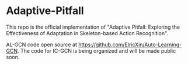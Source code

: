 # Adaptive-Pitfall
This repo is the official implementation of "Adaptive Pitfall: Exploring the Effectiveness of Adaptation in Skeleton-based Action Recognition".

AL-GCN code open source at https://github.com/ElricXin/Auto-Learning-GCN. The code for IC-GCN is being organized and will be made public soon.
